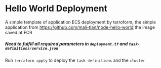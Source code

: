 # Hello World Deployment

A simple template of application ECS deployment by terroform, the simple application from https://github.com/mali-tian/node-hello-world
the image saved at ECR

##### Need to fulfill all required parameters in `deployment.tf` and `task-definitions/service.json`


Run `terraform apply` to deploy the `task definitions` and the `cluster`
